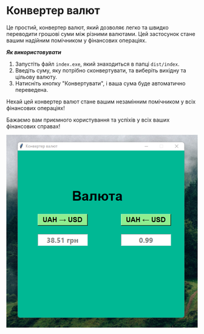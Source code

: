 # Конвертер валют

Це простий, конвертер валют, який дозволяє легко та швидко переводити грошові суми між різними валютами. Цей застосунок стане вашим надійним помічником у фінансових операціях.

 ***Як використовувати***

1. Запустіть файл `index.exe`, який знаходиться в папці `dist/index`.
2. Введіть суму, яку потрібно сконвертувати, та виберіть вихідну та цільову валюту.
3. Натисніть кнопку "Конвертувати", і ваша сума буде автоматично переведена.

Нехай цей конвертер валют стане вашим незамінним помічником у всіх фінансових операціях!

Бажаємо вам приємного користування та успіхів у всіх ваших фінансових справах!

![Reference](/overview.png)
